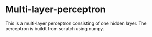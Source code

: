 # Multi-layer-perceptron
This is a multi-layer perceptron consisting of one hidden layer. The perceptron is buildt from scratch using numpy.
